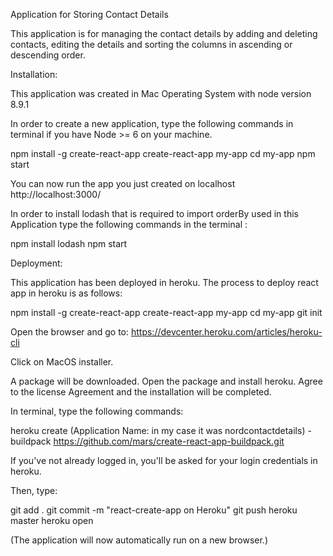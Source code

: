 
Application for Storing Contact Details

This application is for managing the contact details by adding and deleting contacts, editing the details and sorting the columns in ascending or descending order. 


Installation:

This application was created in Mac Operating System with node version 8.9.1 

In order to create a new application, type the following commands in terminal if you have Node >= 6 on your machine.

npm install -g create-react-app
create-react-app my-app
cd my-app
npm start

You can now run the app you just created on localhost http://localhost:3000/ 

In order to install lodash that is required to  import orderBy used in this Application type the following commands in the terminal : 

npm install lodash
npm start

Deployment:

This application has been deployed in heroku. The process to deploy react app in heroku is as follows:

npm install -g create-react-app
create-react-app my-app
cd my-app
git init

Open the browser and go to:
https://devcenter.heroku.com/articles/heroku-cli

Click on MacOS installer.

A package will be downloaded. Open the package and install heroku. Agree to the license Agreement and the installation will be completed. 

In terminal, type the following commands:

heroku create (Application Name: in my case it was nordcontactdetails) -buildpack https://github.com/mars/create-react-app-buildpack.git

If you've not already logged in, you'll be asked for your login credentials in heroku.

Then, type:

git add .
git commit -m "react-create-app on Heroku"
git push heroku master
heroku open

(The application will now automatically run on a new browser.)



